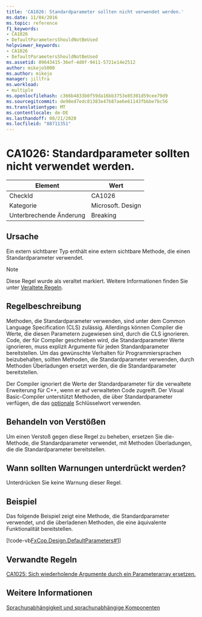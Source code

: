 ```yaml
---
title: 'CA1026: Standardparameter sollten nicht verwendet werden.'
ms.date: 11/04/2016
ms.topic: reference
f1_keywords:
- CA1026
- DefaultParametersShouldNotBeUsed
helpviewer_keywords:
- CA1026
- DefaultParametersShouldNotBeUsed
ms.assetid: 09643415-36ef-4d0f-9411-5721e14e2512
author: mikejo5000
ms.author: mikejo
manager: jillfra
ms.workload:
- multiple
ms.openlocfilehash: c366b4833b0f59da16bb3753e85301d59cee79d9
ms.sourcegitcommit: de98ed7edc81383e47b87ae6e61143fbbbe7bc56
ms.translationtype: MT
ms.contentlocale: de-DE
ms.lasthandoff: 08/21/2020
ms.locfileid: "88711351"
---
```

# <a name="ca1026-default-parameters-should-not-be-used"></a>CA1026: Standardparameter sollten nicht verwendet werden.

|Element|Wert|
|-|-|
|CheckId|CA1026|
|Kategorie|Microsoft. Design|
|Unterbrechende Änderung|Breaking|

## <a name="cause"></a>Ursache
Ein extern sichtbarer Typ enthält eine extern sichtbare Methode, die einen Standardparameter verwendet.

> [!NOTE]
> Diese Regel wurde als veraltet markiert. Weitere Informationen finden Sie unter [Veraltete Regeln](fxcop-rule-port-status.md#deprecated-rules).

## <a name="rule-description"></a>Regelbeschreibung
Methoden, die Standardparameter verwenden, sind unter dem Common Language Specification (CLS) zulässig. Allerdings können Compiler die Werte, die diesen Parametern zugewiesen sind, durch die CLS ignorieren. Code, der für Compiler geschrieben wird, die Standardparameter Werte ignorieren, muss explizit Argumente für jeden Standardparameter bereitstellen. Um das gewünschte Verhalten für Programmiersprachen beizubehalten, sollten Methoden, die Standardparameter verwenden, durch Methoden Überladungen ersetzt werden, die die Standardparameter bereitstellen.

Der Compiler ignoriert die Werte der Standardparameter für die verwaltete Erweiterung für C++, wenn er auf verwalteten Code zugreift. Der Visual Basic-Compiler unterstützt Methoden, die über Standardparameter verfügen, die das [optionale](/dotnet/visual-basic/language-reference/modifiers/optional) Schlüsselwort verwenden.

## <a name="how-to-fix-violations"></a>Behandeln von Verstößen
Um einen Verstoß gegen diese Regel zu beheben, ersetzen Sie die-Methode, die Standardparameter verwendet, mit Methoden Überladungen, die die Standardparameter bereitstellen.

## <a name="when-to-suppress-warnings"></a>Wann sollten Warnungen unterdrückt werden?
Unterdrücken Sie keine Warnung dieser Regel.

## <a name="example"></a>Beispiel
Das folgende Beispiel zeigt eine Methode, die Standardparameter verwendet, und die überladenen Methoden, die eine äquivalente Funktionalität bereitstellen.

[!code-vb[FxCop.Design.DefaultParameters#1](../code-quality/codesnippet/VisualBasic/ca1026-default-parameters-should-not-be-used_1.vb)]

## <a name="related-rules"></a>Verwandte Regeln
[CA1025: Sich wiederholende Argumente durch ein Parameterarray ersetzen.](../code-quality/ca1025.md)

## <a name="see-also"></a>Weitere Informationen
[Sprachunabhängigkeit und sprachunabhängige Komponenten](/dotnet/standard/language-independence-and-language-independent-components)
